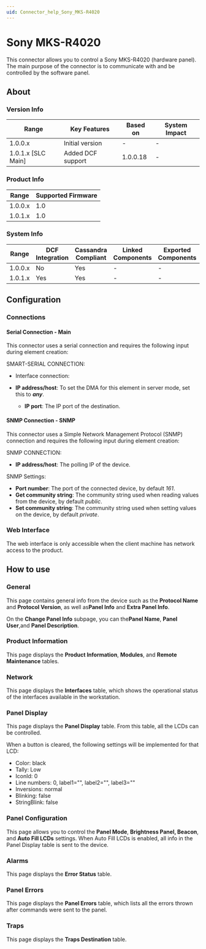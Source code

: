 ```yaml
---
uid: Connector_help_Sony_MKS-R4020
---
```


# Sony MKS-R4020

This connector allows you to control a Sony MKS-R4020 (hardware panel). The main purpose of the connector is to communicate with and be controlled by the software panel.

## About

### Version Info

| **Range**            | **Key Features**  | **Based on** | **System Impact** |
|----------------------|-------------------|--------------|-------------------|
| 1.0.0.x              | Initial version   | \-           | \-                |
| 1.0.1.x \[SLC Main\] | Added DCF support | 1.0.0.18     | \-                |

### Product Info

| **Range** | **Supported Firmware** |
|-----------|------------------------|
| 1.0.0.x   | 1.0                    |
| 1.0.1.x   | 1.0                    |

### System Info

| **Range** | **DCF Integration** | **Cassandra Compliant** | **Linked Components** | **Exported Components** |
|-----------|---------------------|-------------------------|-----------------------|-------------------------|
| 1.0.0.x   | No                  | Yes                     | \-                    | \-                      |
| 1.0.1.x   | Yes                 | Yes                     | \-                    | \-                      |

## Configuration

### Connections

#### Serial Connection - Main

This connector uses a serial connection and requires the following input during element creation:

SMART-SERIAL CONNECTION:

- Interface connection:

- **IP address/host**: To set the DMA for this element in server mode, set this to ***any***.
  - **IP port**: The IP port of the destination.

#### SNMP Connection - SNMP

This connector uses a Simple Network Management Protocol (SNMP) connection and requires the following input during element creation:

SNMP CONNECTION:

- **IP address/host**: The polling IP of the device.

SNMP Settings:

- **Port number**: The port of the connected device, by default *161*.
- **Get community string**: The community string used when reading values from the device, by default *public*.
- **Set community string**: The community string used when setting values on the device, by default *private*.

### Web Interface

The web interface is only accessible when the client machine has network access to the product.

## How to use

### General

This page contains general info from the device such as the **Protocol Name** and **Protocol Version**, as well as**Panel Info** and **Extra Panel Info**.

On the **Change Panel Info** subpage, you can the**Panel Name**, **Panel User**,and **Panel Description**.

### Product Information

This page displays the **Product Information**, **Modules**, and **Remote Maintenance** tables.

### Network

This page displays the **Interfaces** table, which shows the operational status of the interfaces available in the workstation.

### Panel Display

This page displays the **Panel Display** table. From this table, all the LCDs can be controlled.

When a button is cleared, the following settings will be implemented for that LCD:

- Color: black
- Tally: Low
- IconId: 0
- Line numbers: 0, label1="", label2="", label3=""
- Inversions: normal
- Blinking: false
- StringBlink: false

### Panel Configuration

This page allows you to control the **Panel Mode**, **Brightness Panel, Beacon**, and **Auto Fill LCDs** settings. When Auto Fill LCDs is enabled, all info in the Panel Display table is sent to the device.

### Alarms

This page displays the **Error Status** table.

### Panel Errors

This page displays the **Panel Errors** table, which lists all the errors thrown after commands were sent to the panel.

### Traps

This page displays the **Traps Destination** table.
